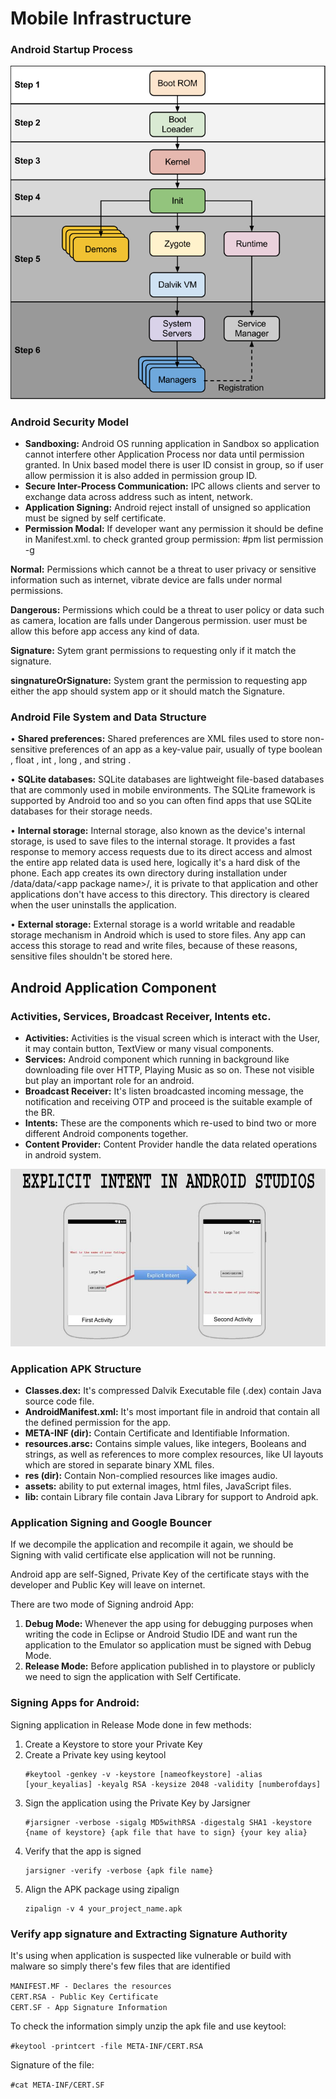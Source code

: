 # **Mobile Infrastructure**

### **Android Startup Process**

![Image result for android startup process](<../../attachments/1 (1).png>)

### **Android Security Model**

* **Sandboxing:** Android OS running application in Sandbox so application cannot interfere other Application Process nor data until permission granted. In Unix based model there is user ID consist in group, so if user allow permission it is also added in permission group ID.
* **Secure Inter-Process Communication:** IPC allows clients and server to exchange data across address such as intent, network.
* **Application Signing:** Android reject install of unsigned so application must be signed by self certificate.
* **Permission Modal:** If developer want any permission it should be define in Manifest.xml. to check granted group permission: #pm list permission -g

&#x20;           **Normal:** Permissions which cannot be  a threat to user privacy or sensitive information such  as internet, vibrate device are falls under normal permissions.

&#x20;           **Dangerous:** Permissions which could be a threat to user policy or data such as camera, location are falls under Dangerous permission. user must be allow this before app access any kind of data.

&#x20;          **Signature:** Sytem grant permissions to requesting only if it match the signature.

&#x20;          **singnatureOrSignature:** System grant the permission to requesting app either the app should system app or it should match the Signature.

### **Android File System and Data Structure**

• **Shared preferences:** Shared preferences are XML files used to store non-sensitive preferences of an app as a key-value pair, usually of type boolean , float , int , long , and string .

• **SQLite databases:** SQLite databases are lightweight file-based databases that are commonly used in mobile environments. The SQLite framework is supported by Android too and so you can often find apps that use SQLite databases for their storage needs.

• **Internal storage:** Internal storage, also known as the device's internal storage, is used to save files to the internal storage. It provides a fast response to memory access requests due to its direct access and almost the entire app related data is used here, logically it's a hard disk of the phone. Each app creates its own directory during installation under /data/data/\<app package name>/, it is private to that application and other applications don't have access to this directory. This directory is cleared when the user uninstalls the application.

• **External storage:** External storage is a world writable and readable storage mechanism in Android which is used to store files. Any app can access this storage to read and write files, because of these reasons, sensitive files shouldn't be stored here.

## **Android Application Component**

### **Activities, Services, Broadcast Receiver, Intents etc.**

* **Activities:** Activities is the visual screen which is interact with the User, it may contain button, TextView or many visual components.
* **Services:** Android component which running in background like downloading file over HTTP, Playing Music as so on. These not visible but play an important role for an android.
* **Broadcast Receiver:** It's listen broadcasted incoming message, the notification and receiving OTP and proceed is the suitable example of the BR.
* **Intents:** These are the components which re-used to bind two or more different Android components together.
* **Content Provider:** Content Provider handle the data related operations in android system.&#x20;

![Image result for intent android](../../attachments/2.jpeg)

### **Application APK Structure**

* **Classes.dex:** It's compressed Dalvik Executable file (.dex) contain Java source code file.
* **AndroidManifest.xml:** It's most important file in android that contain all the defined permission for the app.
* **META-INF (dir):** Contain Certificate and Identifiable Information.
* **resources.arsc:** Contains simple values, like integers, Booleans and strings, as well as references to more complex resources, like UI layouts which are stored in separate binary XML files.
* **res (dir):** Contain Non-complied resources like images audio.
* **assets:** ability to put external images, html files, JavaScript files.
* **lib:** contain Library file contain Java Library for support to Android apk.

### **Application Signing and Google Bouncer**

If we decompile the application and recompile it again, we should be Signing with valid certificate else application will not be running.

Android app are self-Signed, Private Key of the certificate stays with the developer and Public Key will leave on internet.

There are two mode of Signing android App:

1. **Debug Mode:** Whenever the app using for debugging purposes when writing the code in Eclipse or Android Studio IDE and want run the application to the Emulator so application must be signed with Debug Mode.
2. **Release Mode:** Before application published in to playstore or publicly we need to sign the application with Self Certificate.

### **Signing Apps for Android:**

Signing application in Release Mode done in few methods:

1. Create a Keystore to store your Private Key
2. Create a Private key using keytool  
   ```
   #keytool -genkey -v -keystore [nameofkeystore] -alias [your_keyalias] -keyalg RSA -keysize 2048 -validity [numberofdays]
   ```
3. Sign the application using the Private Key by Jarsigner  
   ```
   #jarsigner -verbose -sigalg MD5withRSA -digestalg SHA1 -keystore {name of keystore} {apk file that have to sign} {your key alia}
   ```
4. Verify that the app is signed  
   ```
   jarsigner -verify -verbose {apk file name}
   ```
5. Align the APK package using zipalign  
   ```
   zipalign -v 4 your_project_name.apk
   ```

### **Verify app signature and Extracting Signature Authority**

It's using when application is suspected like vulnerable or build with malware so simply there's few files that are identified

`MANIFEST.MF - Declares the resources`  
`CERT.RSA - Public Key Certificate`  
`CERT.SF - App Signature Information`

To check the information simply unzip the apk file and use keytool:

`#keytool -printcert -file META-INF/CERT.RSA`

Signature of the file:

`#cat META-INF/CERT.SF`
